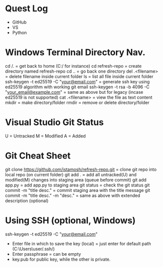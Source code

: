 # Quest Log
- GitHub
- VS
- Python

# Windows Terminal Directory Nav.
cd /.            = get back to home (C:/ for instance)
cd refresh-repo  = create directory named refresh-repo
cd ..            = go back one directory
del .\<filename> = delete filename inside current folder
ls               = list all file inside current folder
ssh-keygen -t ed25519 -C "your@email.com" = generate ssh key using ed25519 algorithm with working git email
ssh-keygen -t rsa -b 4096 -C "your_email@example.com" = same as above but for legacy (incase ed25519 is not supported)
cat .\<filename> = view the file as text content
mkdir            = make directory/folder
rmdir            = remove or delete directory/folder

# Visual Studio Git Status
U = Untracked
M = Modified
A = Added

# Git Cheat Sheet
git clone https://github.com/istamosh/refresh-repo.git  = clone git repo into local repo (on current folder)
git add .                                               = add all untracked(U) and modified(M) changes into staging area (queue before commit)
git add app.py                                          = add app.py to staging area
git status                                              = check the git status
git commit -m "title desc."                             = commit staging area with the title message
git commit -m "title desc." -m "desc."                  = same as above with extended description (optional)

# Using SSH (optional, Windows)
ssh-keygen -t ed25519 -C "your@email.com"
- Enter file in which to save the key (local) = just enter for default path (C:\Users\user/.ssh/)
- Enter passphrase = can be empty
- key.pub for public key, while the other is private.